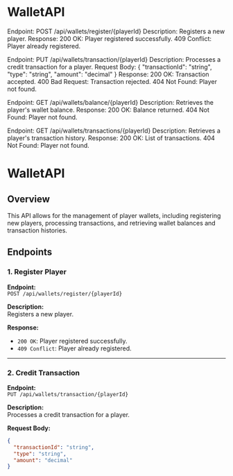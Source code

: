 # WalletAPI
Endpoint: POST /api/wallets/register/{playerId}
Description: Registers a new player.
Response:
200 OK: Player registered successfully.
409 Conflict: Player already registered.
 
Endpoint: PUT /api/wallets/transaction/{playerId}
Description: Processes a credit transaction for a player.
Request Body:
{
  "transactionId": "string",
  "type": "string",
  "amount": "decimal"
}
Response:
200 OK: Transaction accepted.
400 Bad Request: Transaction rejected.
404 Not Found: Player not found.

Endpoint: GET /api/wallets/balance/{playerId}
Description: Retrieves the player's wallet balance.
Response:
200 OK: Balance returned.
404 Not Found: Player not found.

Endpoint: GET /api/wallets/transactions/{playerId}
Description: Retrieves a player's transaction history.
Response:
200 OK: List of transactions.
404 Not Found: Player not found.


# WalletAPI

## Overview

This API allows for the management of player wallets, including registering new players, processing transactions, and retrieving wallet balances and transaction histories.

## Endpoints

### 1. Register Player

**Endpoint:**  
`POST /api/wallets/register/{playerId}`

**Description:**  
Registers a new player.

**Response:**
- `200 OK`: Player registered successfully.
- `409 Conflict`: Player already registered.

---

### 2. Credit Transaction

**Endpoint:**  
`PUT /api/wallets/transaction/{playerId}`

**Description:**  
Processes a credit transaction for a player.

**Request Body:**
```json
{
  "transactionId": "string",
  "type": "string",
  "amount": "decimal"
}
